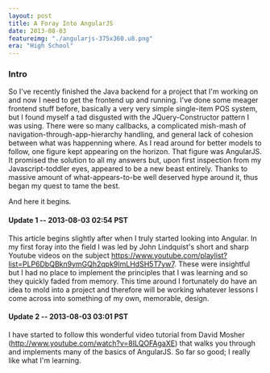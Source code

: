 ```yaml
---
layout: post
title: A Foray Into AngularJS
date: 2013-08-03
featureimg: "./angularjs-375x360.u8.png"
era: "High School"
---
```

### Intro

So I've recently finished the Java backend for a project that I'm working on and now I need to get the frontend up and running. I've done some meager frontend stuff before, basically a very very simple single-item POS system, but I found myself a tad disgusted with the JQuery-Constructor pattern I was using. There were so many callbacks, a complicated mish-mash of navigation-through-app-hierarchy handling, and general lack of cohesion between what was happenning where. As I read around for better models to follow, one figure kept appearing on the horizon. That figure was AngularJS. It promised the solution to all my answers but, upon first inspection from my Javascript-toddler eyes, appeared to be a new beast entirely. Thanks to massive amount of what-appears-to-be well deserved hype around it, thus began my quest to tame the best.<!--break-->

And here it begins.

#### Update 1 -- 2013-08-03 02:54 PST

This article begins slightly after when I truly started looking into Angular. In my first foray into the field I was led by John Lindquist's short and sharp Youtube videos on the subject <https://www.youtube.com/playlist?list=PLP6DbQBkn9ymGQh2qpk9ImLHdSH5T7yw7>. These were insightful but I had no place to implement the principles that I was learning and so they quickly faded from memory. This time around I fortunately do have an idea to mold into a project and therefore will be working whatever lessons I come across into something of my own, memorable, design.

#### Update 2 -- 2013-08-03 03:01 PST

I have started to follow this wonderful video tutorial from David Mosher (<http://www.youtube.com/watch?v=8ILQOFAgaXE>) that walks you through and implements many of the basics of AngularJS. So far so good; I really like what I'm learning.
